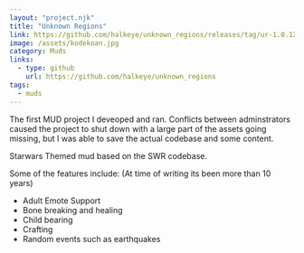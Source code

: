 ```yaml
---
layout: "project.njk"
title: "Unknown Regions"
link: https://github.com/halkeye/unknown_regions/releases/tag/ur-1.0.12
image: /assets/kodekoan.jpg
category: Muds
links:
  - type: github
    url: https://github.com/halkeye/unknown_regions
tags:
  - muds
---
```

The first MUD project I deveoped and ran. Conflicts between adminstrators caused the project to shut down with a large part of the assets going missing, but I was able to save the actual codebase and some content.

Starwars Themed mud based on the SWR codebase.

Some of the features include:  (At time of writing its been more than 10 years)

*   Adult Emote Support
*   Bone breaking and healing
*   Child bearing
*   Crafting
*   Random events such as earthquakes

